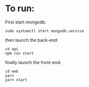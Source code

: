 # To run:

First start mongodb:
```
sudo systemctl start mongodb.service
```

then launch the back-end:
```
cd api
npm run start
```

finally launch the front-end:
```
cd web
yarn
yarn start
```
